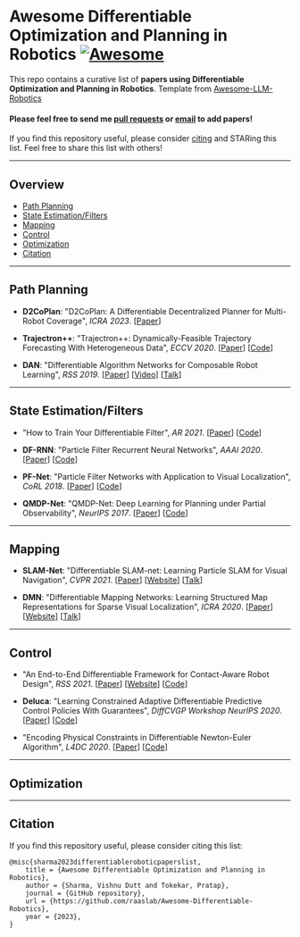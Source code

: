 # Awesome Differentiable Optimization and Planning in Robotics [![Awesome](https://cdn.rawgit.com/sindresorhus/awesome/d7305f38d29fed78fa85652e3a63e154dd8e8829/media/badge.svg)](https://github.com/sindresorhus/awesome)

This repo contains a curative list of **papers using Differentiable Optimization and Planning in Robotics**. Template from [Awesome-LLM-Robotics](https://github.com/GT-RIPL/Awesome-LLM-Robotics) <br>

#### Please feel free to send me [pull requests](https://github.com/raaslab/Awesome-Differentiable-Robotics/blob/main/how-to-PR.md) or [email](mailto:vishnuds-changetoat-umd--changetodot-changetoedu) to add papers! <br>

If you find this repository useful, please consider [citing](#citation) and STARing this list. Feel free to share this list with others!

---
## Overview

  - [Path Planning](#path-planning)
  - [State Estimation/Filters](#state-estimationfilters)
  - [Mapping](#mapping)
  - [Control](#control)
  - [Optimization](#optimization)
  - [Citation](#citation)

---
## Path Planning

* **D2CoPlan**: "D2CoPlan: A Differentiable Decentralized Planner for Multi-Robot Coverage", *ICRA 2023*. [[Paper](https://arxiv.org/pdf/2209.09292v1.pdf)]

* **Trajectron++**: "Trajectron++: Dynamically-Feasible Trajectory Forecasting With Heterogeneous Data", *ECCV 2020*. [[Paper](https://arxiv.org/abs/2001.03093)]  [[Code](https://github.com/StanfordASL/Trajectron-plus-plus)]

* **DAN**: "Differentiable Algorithm Networks for Composable Robot Learning", *RSS 2019*. [[Paper](https://arxiv.org/abs/1905.11602)]  [[Video](https://www.youtube.com/watch?v=4jcYlTSJF4Y&feature=youtu.be)]  [[Talk](https://youtu.be/A91AIgBuxxE?t=558)]

---
## State Estimation/Filters

* "How to Train Your Differentiable Filter", *AR 2021*. [[Paper](https://arxiv.org/abs/2012.14313v2)]  [[Code](https://github.com/akloss/differentiable_filters)]

* **DF-RNN**: "Particle Filter Recurrent Neural Networks", *AAAI 2020*. [[Paper](https://arxiv.org/pdf/1905.12885.pdf)]  [[Code](https://github.com/Yusufma03/pfrnns)]

* **PF-Net**: "Particle Filter Networks with Application to Visual Localization", *CoRL 2018*. [[Paper](http://proceedings.mlr.press/v87/karkus18a/karkus18a.pdf)]  [[Code](https://github.com/AdaCompNUS/pfnet)]

* **QMDP-Net**: "QMDP-Net: Deep Learning for Planning under Partial Observability", *NeurIPS 2017*. [[Paper](https://papers.nips.cc/paper/7055-qmdp-net-deep-learning-for-planning-under-partial-observability.pdf)]  [[Code](https://github.com/AdaCompNUS/qmdp-net)]

---
## Mapping

* **SLAM-Net**: "Differentiable SLAM-net: Learning Particle SLAM for Visual Navigation", *CVPR 2021*. [[Paper](https://arxiv.org/pdf/2105.07593.pdf)]  [[Website](https://sites.google.com/view/slamnet)]  [[Talk](https://www.youtube.com/watch?v=ugEKzydiXPY)]

* **DMN**: "Differentiable Mapping Networks: Learning Structured Map Representations for Sparse Visual Localization", *ICRA 2020*. [[Paper](https://arxiv.org/pdf/2005.09530.pdf)]  [[Website](https://sites.google.com/view/differentiable-mapping)]  [[Talk](https://www.youtube.com/watch?v=0p9snxxGicI)]

---
## Control

* "An End-to-End Differentiable Framework for Contact-Aware Robot Design", *RSS 2021*. [[Paper](https://people.csail.mit.edu/jiex/papers/DiffHand/paper.pdf)]  [[Website](http://diffhand.csail.mit.edu/)]  [[Code](https://github.com/eanswer/DiffHand)]

* **Deluca**: "Learning Constrained Adaptive Differentiable Predictive Control Policies With Guarantees", *DiffCVGP Workshop NeurIPS 2020*. [[Paper](https://arxiv.org/abs/2004.11184)]  [[Code](https://github.com/pnnl/deps_arXiv20204)]

* "Encoding Physical Constraints in Differentiable Newton-Euler Algorithm", *L4DC 2020*. [[Paper](https://arxiv.org/abs/2001.08861)]  [[Code](https://github.com/facebookresearch/differentiable-robot-model)]

---
## Optimization

----
## Citation
If you find this repository useful, please consider citing this list:
```
@misc{sharma2023differentiableroboticpaperslist,
    title = {Awesome Differentiable Optimization and Planning in Robotics},
    author = {Sharma, Vishnu Dutt and Tokekar, Pratap},
    journal = {GitHub repository},
    url = {https://github.com/raaslab/Awesome-Differentiable-Robotics},
    year = {2023},
}
```

